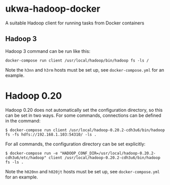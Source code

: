 # ukwa-hadoop-docker
A suitable Hadoop client for running tasks from Docker containers


## Hadoop 3

Hadoop 3 command can be run like this:

```
docker-compose run client /usr/local/hadoop/bin/hadoop fs -ls /
```

Note the `h3nn` and `h3rm` hosts must be set up, see `docker-compose.yml` for an example.


# Hadoop 0.20

Hadoop 0.20 does not automatically set the configuration directory, so this can be set in two ways. For some commands, connections can be defined in the command:

```
$ docker-compose run client /usr/local/hadoop-0.20.2-cdh3u6/bin/hadoop fs -fs hdfs://192.168.1.103:54310/ -ls .
```

For all commands, the configuration directory can be set explicitly:

```
$ docker-compose run -e "HADOOP_CONF_DIR=/usr/local/hadoop-0.20.2-cdh3u6/etc/hadoop" client /usr/local/hadoop-0.20.2-cdh3u6/bin/hadoop fs -ls .
```

Note the `h020nn` and `h020jt` hosts must be set up, see `docker-compose.yml` for an example.

